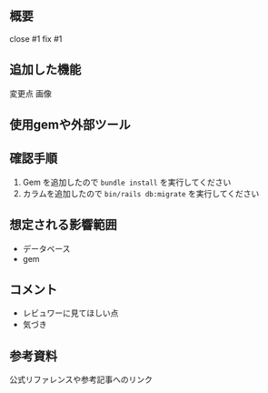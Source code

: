 ## 概要
close #1
fix #1

## 追加した機能
変更点
画像

## 使用gemや外部ツール


## 確認手順

1. Gem を追加したので `bundle install` を実行してください
2. カラムを追加したので `bin/rails db:migrate` を実行してください

## 想定される影響範囲

- データベース
- gem

## コメント

- レビュワーに見てほしい点
- 気づき

## 参考資料

公式リファレンスや参考記事へのリンク
